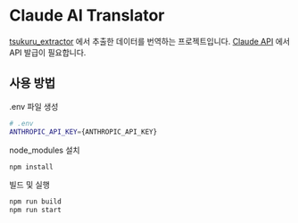 # Claude AI Translator

[tsukuru_extractor](https://github.com/gramedcart/tsukuru_extractor) 에서 추출한 데이터를 번역하는 프로젝트입니다.
[Claude API](https://console.anthropic.com/dashboard) 에서 API 발급이 필요합니다.

## 사용 방법

.env 파일 생성
```bash
# .env
ANTHROPIC_API_KEY={ANTHROPIC_API_KEY}
```

node_modules 설치
```bash
npm install
```

빌드 및 실행
```bash
npm run build
npm run start
```
